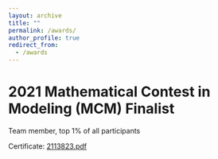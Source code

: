 ```yaml
---
layout: archive
title: ""
permalink: /awards/
author_profile: true
redirect_from:
  - /awards
---
```


2021 Mathematical Contest in Modeling (MCM) Finalist
=====
Team member, top 1% of all participants

Certificate:
[2113823.pdf](../files/2113823.pdf)
